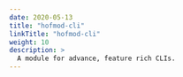 ```yaml
---
date: 2020-05-13
title: "hofmod-cli"
linkTitle: "hofmod-cli"
weight: 10
description: >
  A module for advance, feature rich CLIs.
---
```



